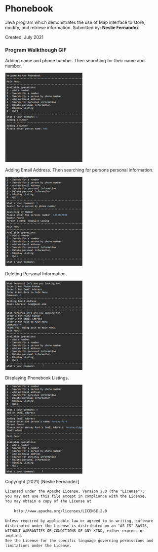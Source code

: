 # Phonebook
Java program which demonstrates the use of Map interface to store, modify, and retrieve information.
Submitted by: **Neslie Fernandez**

Created: July 2021

### Program Walkthough GIF

Adding name and phone number. Then searching for their name and number.

<img src="https://github.com/NesQuickCoding/Phonebook/blob/main/Demo1.gif?raw=true" width=250><br>

Adding Email Address. Then searching for persons personal information.

<img src="https://github.com/NesQuickCoding/Phonebook/blob/main/Demo2.gif?raw=true" width=250><br>

Deleting Personal Information.

<img src="https://github.com/NesQuickCoding/Phonebook/blob/main/Demo3.gif?raw=true" width=250><br>

Displaying Phonebook Listings. 

<img src="https://github.com/NesQuickCoding/Phonebook/blob/main/Demo4.gif" width=250><br>


Copyright [2021] [Neslie Fernandez]

    Licensed under the Apache License, Version 2.0 (the "License");
    you may not use this file except in compliance with the License.
    You may obtain a copy of the License at

        http://www.apache.org/licenses/LICENSE-2.0

    Unless required by applicable law or agreed to in writing, software
    distributed under the License is distributed on an "AS IS" BASIS,
    WITHOUT WARRANTIES OR CONDITIONS OF ANY KIND, either express or implied.
    See the License for the specific language governing permissions and
    limitations under the License.

